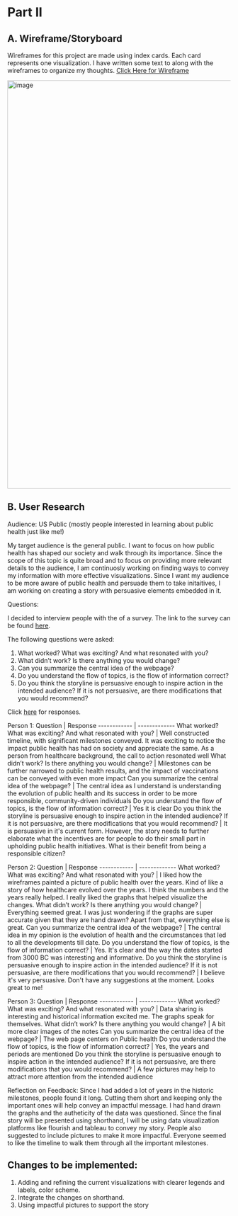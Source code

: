# Part II

## A. Wireframe/Storyboard

Wireframes for this project are made using index cards. Each card represents one visualization. I have written some text to along with the wireframes to organize my thoughts. [Click Here for Wireframe](https://docs.google.com/document/d/15x_DpKNcZggqeoSwNl5UowF1iA0ttP4sbC-LIaCVlU4/edit?usp=sharing)

<img width="922" alt="image" src="https://user-images.githubusercontent.com/113000842/193974060-44498263-8163-4671-b5e8-5088c94c2496.png">

## B. User Research

Audience: US Public (mostly people interested in learning about public health just like me!)

My target audience is the general public. I want to focus on how public health has shaped our society and walk through its importance. Since the scope of this topic is quite broad and to focus on providing more relevant details to the audience, I am continuosly working on finding ways to convey my information with more effective visualizations. Since I want my audience to be more aware of public health and persuade them to take initaitives, I am working on creating a story with persuasive elements embedded in it. 

Questions:

I decided to interview people with the of a survey. The link to the survey can be found [here](https://forms.gle/zr7431WxJ6cd5iRr5). 

The following questions were asked:

1. What worked? What was exciting? And what resonated with you?
2. What didn’t work? Is there anything you would change? 
3. Can you summarize the central idea of the webpage?
4. Do you understand the flow of topics, is the flow of information correct?
5. Do you think the storyline is persuasive enough to inspire action in the intended audience? If it is not persuasive, are there modifications that you would recommend?

Click [here]() for responses.

Person 1:
Question     | Response
------------ | -------------
What worked? What was exciting? And what resonated with you? | Well constructed timeline, with significant milestones conveyed. It was exciting to notice the impact public health has had on society and appreciate the same. As a person from healthcare background, the call to action resonated well
What didn’t work? Is there anything you would change? | Milestones can be further narrowed to public health results, and the impact of vaccinations can be conveyed with even more impact
Can you summarize the central idea of the webpage?  | The central idea as I understand is understanding the evolution of public health and its success in order to be more responsible, community-driven individuals
Do you understand the flow of topics, is the flow of information correct? | Yes it is clear
Do you think the storyline is persuasive enough to inspire action in the intended audience? If it is not persuasive, are there modifications that you would recommend? | It is persuasive in it's current form. However, the story needs to further elaborate what the incentives are for people to do their small part in upholding public health initiatives. What is their benefit from being a responsible citizen?

Person 2:
Question     | Response
------------ | -------------
What worked? What was exciting? And what resonated with you? | I liked how the wireframes painted a picture of public health over the years. Kind of like a story of how healthcare evolved over the years. I think the numbers and the years really helped. I really liked the graphs that helped visualize the changes.
What didn’t work? Is there anything you would change? | Everything seemed great. I was just wondering if the graphs are super accurate given that they are hand drawn? Apart from that, everything else is great.
Can you summarize the central idea of the webpage?  | The central idea in my opinion is the evolution of health and the circumstances that led to all the developments till date.
Do you understand the flow of topics, is the flow of information correct? | Yes. It's clear and the way the dates started from 3000 BC was interesting and informative.
Do you think the storyline is persuasive enough to inspire action in the intended audience? If it is not persuasive, are there modifications that you would recommend? | I believe it's very persuasive. Don't have any suggestions at the moment. Looks great to me!

Person 3:
Question     | Response
------------ | -------------
What worked? What was exciting? And what resonated with you? | Data sharing is interesting and historical information excited me. The graphs speak for themselves.
What didn’t work? Is there anything you would change? | A bit more clear images of the notes
Can you summarize the central idea of the webpage?  | The web page centers on Public health
Do you understand the flow of topics, is the flow of information correct? | Yes, the years and periods are mentioned
Do you think the storyline is persuasive enough to inspire action in the intended audience? If it is not persuasive, are there modifications that you would recommend? | A few pictures may help to attract more attention from the intended audience



Reflection on Feedback: 
Since I had added a lot of years in the historic milestones, people found it long. Cutting them short and keeping only the important ones will help convey an impactful message. I had hand drawn the graphs and the autheticity of the data was questioned. Since the final story will be presented using shorthand, I will be using data visualization platforms like flourish and tableau to convey my story. People also suggested to include pictures to make it more impactful. Everyone seemed to like the timeline to walk them through all the important milestones. 

## Changes to be implemented:
1. Adding and refining the current visualizations with clearer legends and labels, color scheme.
2. Integrate the changes on shorthand.
3. Using impactful pictures to support the story
